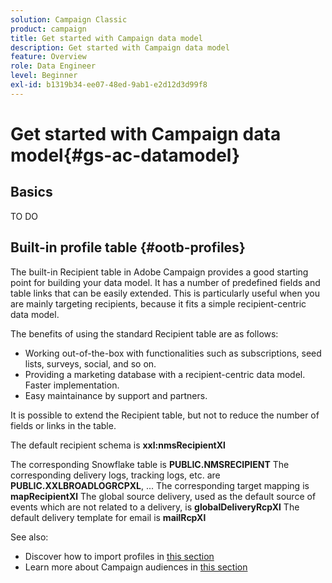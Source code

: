 ```yaml
---
solution: Campaign Classic
product: campaign
title: Get started with Campaign data model
description: Get started with Campaign data model
feature: Overview
role: Data Engineer
level: Beginner
exl-id: b1319b34-ee07-48ed-9ab1-e2d12d3d99f8
---
```

# Get started with Campaign data model{#gs-ac-datamodel}

## Basics

TO DO

## Built-in profile table {#ootb-profiles}

The built-in Recipient table in Adobe Campaign provides a good starting point for building your data model. It has a number of predefined fields and table links that can be easily extended. This is particularly useful when you are mainly targeting recipients, because it fits a simple recipient-centric data model.

The benefits of using the standard Recipient table are as follows:

* Working out-of-the-box with functionalities such as subscriptions, seed lists, surveys, social, and so on.
* Providing a marketing database with a recipient-centric data model.
Faster implementation.
* Easy maintainance by support and partners.

It is possible to extend the Recipient table, but not to reduce the number of fields or links in the table.

The default recipient schema is **xxl:nmsRecipientXl**

The corresponding Snowflake table is **PUBLIC.NMSRECIPIENT**
The corresponding delivery logs, tracking logs, etc. are **PUBLIC.XXLBROADLOGRCPXL**, ...
The corresponding target mapping is **mapRecipientXl**
The global source delivery, used as the default source of events which are not related to a delivery, is **globalDeliveryRcpXl**
The default delivery template for email is **mailRcpXl**


See also:

* Discover how to import profiles in [this section](../start/import.md)
* Learn more about Campaign audiences in [this section](../start/audiences.md)
